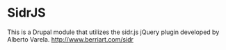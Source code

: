 SidrJS
======

This is a Drupal module that utilizes the sidr.js jQuery plugin developed by Alberto Varela. http://www.berriart.com/sidr
